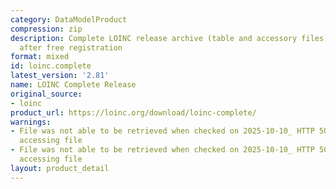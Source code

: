 ```yaml
---
category: DataModelProduct
compression: zip
description: Complete LOINC release archive (table and accessory files) downloadable
  after free registration
format: mixed
id: loinc.complete
latest_version: '2.81'
name: LOINC Complete Release
original_source:
- loinc
product_url: https://loinc.org/download/loinc-complete/
warnings:
- File was not able to be retrieved when checked on 2025-10-10_ HTTP 503 error when
  accessing file
- File was not able to be retrieved when checked on 2025-10-10_ HTTP 503 error when
  accessing file
layout: product_detail
---
```

